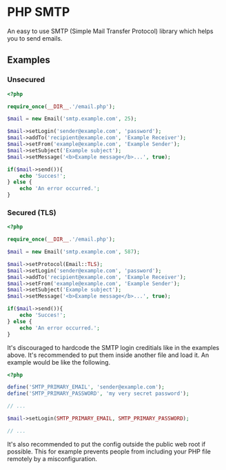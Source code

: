 PHP SMTP
========

An easy to use SMTP (Simple Mail Transfer Protocol) library which helps you 
to send emails.

## Examples
### Unsecured
```php
<?php

require_once(__DIR__.'/email.php');

$mail = new Email('smtp.example.com', 25);

$mail->setLogin('sender@example.com', 'password');
$mail->addTo('recipient@example.com', 'Example Receiver');
$mail->setFrom('example@example.com', 'Example Sender');
$mail->setSubject('Example subject');
$mail->setMessage('<b>Example message</b>...', true);

if($mail->send()){
    echo 'Succes!';
} else {
    echo 'An error occurred.';
}

```

### Secured (TLS)
```php
<?php

require_once(__DIR__.'/email.php');

$mail = new Email('smtp.example.com', 587);

$mail->setProtocol(Email::TLS);
$mail->setLogin('sender@example.com', 'password');
$mail->addTo('recipient@example.com', 'Example Receiver');
$mail->setFrom('example@example.com', 'Example Sender');
$mail->setSubject('Example subject');
$mail->setMessage('<b>Example message</b>...', true);

if($mail->send()){
    echo 'Succes!';
} else {
    echo 'An error occurred.';
}

```
It's discouraged to hardcode the SMTP login creditials like in the examples above.
It's recommended to put them inside another file and load it. An example would be
like the following.

```php
<?php

define('SMTP_PRIMARY_EMAIL', 'sender@example.com');
define('SMTP_PRIMARY_PASSWORD', 'my very secret password');

// ...

$mail->setLogin(SMTP_PRIMARY_EMAIL, SMTP_PRIMARY_PASSWORD);

// ...
```
It's also recommended to put the config outside the public web root if possible. 
This for example prevents people from including your PHP file remotely by a 
misconfiguration.
